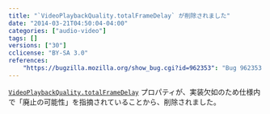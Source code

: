 ```yaml
---
title: "`VideoPlaybackQuality.totalFrameDelay` が削除されました"
date: "2014-03-21T04:50:04-04:00"
categories: ["audio-video"]
tags: []
versions: ["30"]
cclicense: "BY-SA 3.0"
references:
    "https://bugzilla.mozilla.org/show_bug.cgi?id=962353": "Bug 962353 – Remove totalFrameDelay from VideoPlaybackQuality"
---
```

[`VideoPlaybackQuality.totalFrameDelay`](https://developer.mozilla.org/ja/docs/Web/API/VideoPlaybackQuality.totalFrameDelay) プロパティが、実装欠如のため仕様内で「廃止の可能性」を指摘されていることから、削除されました。
